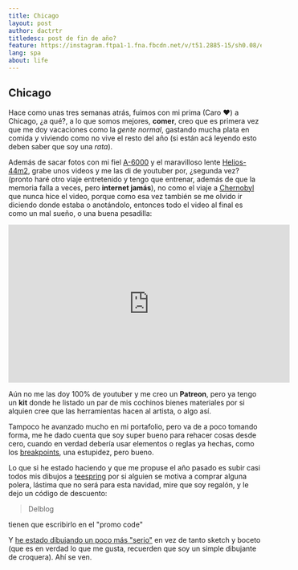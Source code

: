 ```yaml
---
title: Chicago
layout: post
author: dactrtr
titledesc: post de fin de año?
feature: https://instagram.ftpa1-1.fna.fbcdn.net/v/t51.2885-15/sh0.08/e35/s750x750/75602186_202455274107617_6990231355454804178_n.jpg?_nc_ht=instagram.ftpa1-1.fna.fbcdn.net&_nc_cat=105&_nc_ohc=s81IrcGh3JQAX9DIUb_&oh=134d3236e95cc2b77273e6efb2473134&oe=5E8FCFE9
lang: spa
about: life
---
```


## Chicago

Hace como unas tres semanas atrás, fuimos con mi prima (Caro ❤️) a Chicago, ¿a qué?, a lo que somos mejores, **comer**, creo que es primera vez que me doy vacaciones como la _gente normal_, gastando mucha plata en comida y viviendo como no vive el resto del año (si están acá leyendo esto deben saber que soy una _rata_).

Además de sacar fotos con mi fiel [A-6000](https://kit.co/Dactrtr/all/sony-alpha-a6000-mir) y el maravilloso lente [Helios-44m2](https://kit.co/Dactrtr/all/helios-44-2-58mm-f2), grabe unos videos y me las di de youtuber por, ¿segunda vez?(pronto haré otro viaje entretenido y tengo que entrenar, además de que la memoria falla a veces, pero **internet jamás**), no como el viaje a [Chernobyl](https://www.instagram.com/stories/highlights/17978343163085233/) que nunca hice el video, porque como esa vez también se me olvido ir diciendo donde estaba o anotándolo, entonces todo el video al final es como un mal sueño, o una buena pesadilla:

<iframe width="560" height="315" src="https://www.youtube.com/embed/HSQ4Fc6qnCM" frameborder="0" allow="accelerometer; autoplay; encrypted-media; gyroscope; picture-in-picture" allowfullscreen></iframe>

Aún no me las doy 100% de youtuber y me creo un **Patreon**, pero ya tengo un **kit** donde he listado un par de mis cochinos bienes materiales por si alquien cree que las herramientas hacen al artista, o algo así.

Tampoco he avanzado mucho en mi portafolio, pero va de a poco tomando forma, me he dado cuenta que soy super bueno para rehacer cosas desde cero, cuando en verdad debería usar elementos o reglas ya hechas, como los [breakpoints](https://thewhitelabelagency.com/recommended-screen-resolution-for-web-design/), una estupidez, pero bueno.

Lo que si he estado haciendo y que me propuse el año pasado es subir casi todos mis dibujos a [teespring](https://teespring.com/stores/dactrtr) por si alguien se motiva a comprar alguna polera, lástima que no será para esta navidad, mire que soy regalón, y le dejo un código de descuento:

> Delblog

tienen que escribirlo en el "promo code"

Y [he estado dibujando un poco más "serio"](https://www.instagram.com/p/B6HPpoSAk_f/) en vez de tanto sketch y boceto (que es en verdad lo que me gusta, recuerden que soy un simple dibujante de croquera). Ahí se ven.
